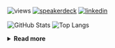 ![views](https://komarev.com/ghpvc/?username=chck&color=blueviolet)
[![speakerdeck](https://img.shields.io/badge/Speaker_Deck-chck-8a2be2?style=flat-square&logo=speaker-deck)](https://speakerdeck.com/chck)
[![linkedin](https://img.shields.io/badge/LinkedIn-chck-8a2be2?style=flat-square&logo=linkedin)](https://www.linkedin.com/in/chck/)

<p align="left"> 
  <img alt="GitHub Stats" align="center" height="150" src="https://github-readme-stats-nine-umber-51.vercel.app/api?username=chck&count_private=true&show_icons=true&hide_title=true&theme=buefy" />
  <img alt="Top Langs" align="center" height="150" src="https://github-readme-stats-nine-umber-51.vercel.app/api/top-langs/?username=chck&layout=compact&count_private=true&show_icons=true&hide_title=true&theme=buefy" />
</p>

<details>
  <summary><b>Read more</b></summary>
  <br>

  <!--START_SECTION:waka-->
**🐱 My GitHub Data** 

> 📦 82.6 kB Used in GitHub's Storage 
 > 
> 🏆 450 Contributions in the Year 2024
 > 
> 💼 Opted to Hire
 > 
> 📜 133 Public Repositories 
 > 
> 🔑 22 Private Repositories 
 > 
**I'm a Night 🦉** 

```text
🌞 Morning                859 commits         ███░░░░░░░░░░░░░░░░░░░░░░   13.22 % 
🌆 Daytime                2071 commits        ████████░░░░░░░░░░░░░░░░░   31.87 % 
🌃 Evening                1888 commits        ███████░░░░░░░░░░░░░░░░░░   29.06 % 
🌙 Night                  1680 commits        ██████░░░░░░░░░░░░░░░░░░░   25.85 % 
```
📅 **I'm Most Productive on Thursday** 

```text
Monday                   1287 commits        █████░░░░░░░░░░░░░░░░░░░░   19.81 % 
Tuesday                  1009 commits        ████░░░░░░░░░░░░░░░░░░░░░   15.53 % 
Wednesday                1087 commits        ████░░░░░░░░░░░░░░░░░░░░░   16.73 % 
Thursday                 1512 commits        ██████░░░░░░░░░░░░░░░░░░░   23.27 % 
Friday                   661 commits         ███░░░░░░░░░░░░░░░░░░░░░░   10.17 % 
Saturday                 382 commits         █░░░░░░░░░░░░░░░░░░░░░░░░   05.88 % 
Sunday                   560 commits         ██░░░░░░░░░░░░░░░░░░░░░░░   08.62 % 
```


📊 **This Week I Spent My Time On** 

```text
💬 Programming Languages: 
Markdown                 1 hr 51 mins        ███████████████░░░░░░░░░░   61.41 % 
Dockerfile               22 mins             ███░░░░░░░░░░░░░░░░░░░░░░   12.31 % 
Other                    21 mins             ███░░░░░░░░░░░░░░░░░░░░░░   11.80 % 
TypeScript               12 mins             ██░░░░░░░░░░░░░░░░░░░░░░░   07.06 % 
Git                      7 mins              █░░░░░░░░░░░░░░░░░░░░░░░░   04.41 % 

🔥 Editors: 
Neovim                   2 hrs 4 mins        █████████████████░░░░░░░░   68.76 % 
PyCharm                  22 mins             ███░░░░░░░░░░░░░░░░░░░░░░   12.38 % 
Chrome                   21 mins             ███░░░░░░░░░░░░░░░░░░░░░░   11.80 % 
WebStorm                 12 mins             ██░░░░░░░░░░░░░░░░░░░░░░░   07.06 % 
```

**I Mostly Code in Python** 

```text
Python                   45 repos            █████████░░░░░░░░░░░░░░░░   34.88 % 
Jupyter Notebook         19 repos            ████░░░░░░░░░░░░░░░░░░░░░   14.73 % 
Rust                     7 repos             █░░░░░░░░░░░░░░░░░░░░░░░░   05.43 % 
TypeScript               4 repos             █░░░░░░░░░░░░░░░░░░░░░░░░   03.10 % 
Astro                    1 repo              ░░░░░░░░░░░░░░░░░░░░░░░░░   00.78 % 
```



**Timeline**

![Lines of Code chart](https://raw.githubusercontent.com/chck/chck/main/assets/bar_graph.png)


 Last Updated on 2024-07-01 01:46 UTC
<!--END_SECTION:waka-->
</details>

